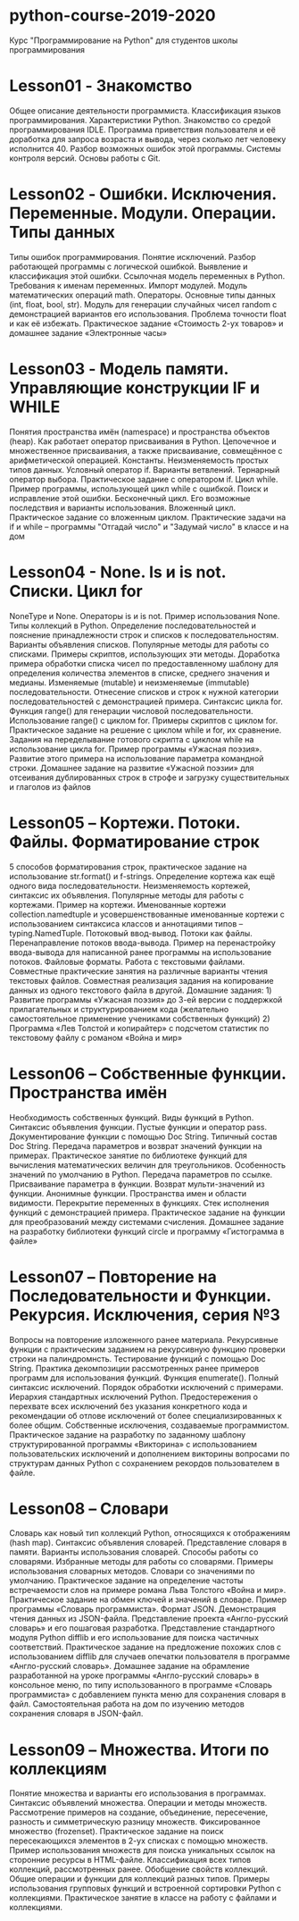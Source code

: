 # python-course-2019-2020
Курс "Программирование на Python" для студентов школы программирования

# Lesson01 - Знакомство
Общее описание деятельности программиста. Классификация языков программирования. Характеристики Python. Знакомство со средой программирования IDLE. Программа приветствия пользователя и её доработка для запроса возраста и вывода, через сколько лет человеку исполнится 40. Разбор возможных ошибок этой программы.
Системы контроля версий. Основы работы с Git.

# Lesson02 - Ошибки. Исключения. Переменные. Модули. Операции. Типы данных
Типы ошибок программирования. Понятие исключений. Разбор работающей программы с логической ошибкой. Выявление и классификация этой ошибки.
Ссылочная модель переменных в Python. Требования к именам переменных. Импорт модулей. Модуль математических операций math. Операторы. Основные типы данных (int, float, bool, str). Модуль для генерации случайных чисел random с демонстрацией вариантов его использования. Проблема точности float и как её избежать. Практическое задание «Стоимость 2-ух товаров» и домашнее задание «Электронные часы»

# Lesson03 - Модель памяти. Управляющие конструкции IF и WHILE
Понятия пространства имён (namespace) и пространства объектов (heap). Как работает оператор присваивания в Python. Цепочечное и множественное присваивания, а также присваивание, совмещённое с арифметической операцией. Константы. Неизменяемость простых типов данных. Условный оператор if. Варианты ветвлений. Тернарный оператор выбора. Практическое задание c оператором if. Цикл while. Пример программы, использующей цикл while с ошибкой. Поиск и исправление этой ошибки. Бесконечный цикл. Его возможные последствия и варианты использования. Вложенный цикл. Практическое задание со вложенным циклом. Практические задачи на if и while – программы "Отгадай число" и "Задумай число" в классе и на дом

# Lesson04 - None. Is и is not. Списки. Цикл for
NoneType и None. Операторы is и is not. Пример использования None. Типы коллекций в Python. Определение последовательностей и пояснение принадлежности строк и списков к последовательностям. Варианты объявления списков. Популярные методы для работы со списками. Примеры скриптов, использующих эти методы. Доработка примера обработки списка чисел по предоставленному шаблону для определения количества элементов в списке, среднего значения и медианы. Изменяемые (mutable) и неизменяемые (immutable) последовательности. Отнесение списков и строк к нужной категории последовательностей с демонстрацией примера. Синтаксис цикла for. Функция range() для генерации числовой последовательности. Использование range() c циклом for. Примеры скриптов с циклом for. Практическое задание на решение с циклом while и for, их сравнение. Задания на переделывание готового скрипта с циклом while на использование цикла for. Пример программы «Ужасная поэзия». Развитие этого примера на использование параметра командной строки. Домашнее задание на развитие «Ужасной поэзии» для отсеивания дублированных строк в строфе и загрузку существительных и глаголов из файлов

# Lesson05 – Кортежи. Потоки. Файлы. Форматирование строк
5 способов форматирования строк, практическое задание на использование str.format() и f-strings. Определение кортежа как ещё одного вида последовательности. Неизменяемость кортежей, синтаксис их объявления. Популярные методы для работы с кортежами. Пример на кортежи. Именованные кортежи collection.namedtuple и усовершенствованные именованные кортежи с использованием синтаксиса классов и аннотациями типов – typing.NamedTuple. Потоковый ввод-вывод. Потоки как файлы. Перенаправление потоков ввода-вывода. Пример на перенастройку ввода-вывода для написанной ранее программы на использование потоков. Файловые форматы. Работа с текстовыми файлами. Совместные практические занятия на различные варианты чтения текстовых файлов. Совместная реализация задания на копирование данных из одного текстового файла в другой. Домашние задания: 1) Развитие программы «Ужасная поэзия» до 3-ей версии с поддержкой прилагательных и структурированием кода (желательно самостоятельное применение учениками собственных функций) 2) Программа «Лев Толстой и копирайтер» с подсчетом статистик по текстовому файлу с романом «Война и мир»


# Lesson06 – Собственные функции. Пространства имён  
Необходимость собственных функций. Виды функций в Python. Синтаксис объявления функции. Пустые функции и оператор pass. Документирование функции с помощью Doc String. Типичный состав Doc String. Передача параметров и возврат значений функции на примерах. Практическое занятие по библиотеке функций для вычисления математических величин для треугольников. Особенность значений по умолчанию в Python. Передача параметров по ссылке. Присваивание параметра в функции. Возврат мульти-значений из функции. Анонимные функции. Пространства имен и области видимости. Перекрытие переменных в функциях. Стек исполнения функций с демонстрацией примера. Практическое задание на функции для преобразований между системами счисления. Домашнее задание на разработку библиотеки функций circle и программу «Гистограмма в файле»

# Lesson07 – Повторение на Последовательности и Функции. Рекурсия. Исключения, серия №3
Вопросы на повторение изложенного ранее материала. Рекурсивные функции с практическим заданием на рекурсивную функцию проверки строки на палиндромнсть. Тестирование функций с помощью Doc String. Практика декомпозиции рассмотренных ранее примеров программ для использования функций. Функция enumerate(). Полный синтаксис исключений. Порядок обработки исключений с примерами. Иерархия стандартных исключений Python. Предостережения о перехвате всех исключений без указания конкретного кода и рекомендации об отлове исключений от более специализированных к более общим. Собственные исключения, создаваемые программистом. Практическое задание на разработку по заданному шаблону структурированной программы «Викторина» с использованием пользовательских исключений и дополнением викторины вопросами по структурам данных Python с сохранением рекордов пользователем в файле.

# Lesson08 – Словари
Словарь как новый тип коллекций Python, относящихся к отображениям (hash map). Синтаксис объявления словарей. Представление словаря в памяти. Варианты использования словарей. Способы работы со словарями. Избранные методы для работы со словарями. Примеры использования словарных методов. Словари со значениями по умолчанию. Практическое задание на определение частоты встречаемости слов на примере романа Льва Толстого «Война и мир». Практическое задание на обмен ключей и значений в словаре. Пример программы «Словарь программиста». Формат JSON. Демонстрация чтения данных из JSON-файла. Представление проекта «Англо-русский словарь» и его пошаговая разработка. Представление стандартного модуля Python difflib и его использование для поиска частичных соответствий. Практическое задание на предложение похожих слов с использованием difflib для случаев опечатки пользователя в программе «Англо-русский словарь». Домашнее задание на обрамление разработанной на уроке программы «Англо-русский словарь» в консольное меню, по типу использованного в программе «Словарь программиста» с добавлением пункта меню для сохранения словаря в файл. Самостоятельная работа на дом по изучению методов сохранения словаря в JSON-файл.

# Lesson09 – Множества. Итоги по коллекциям
Понятие множества и варианты его использования в программах. Синтаксис объявлений множества. Операции и методы множеств. Рассмотрение примеров на создание, объединение, пересечение, разность и симметрическую разницу множеств. Фиксированное множество (frozenset). Практическое задание на поиск пересекающихся элементов в 2-ух списках с помощью множеств. Пример использования множеств для поиска уникальных ссылок на сторонние ресурсы в HTML-файле.
Классификация всех типов коллекций, рассмотренных ранее. Обобщение свойств коллекций. Общие операции и функции для коллекций разных типов. Примеры использования групповых функций и встроенной сортировки Python с коллекциями. Практическое занятие в классе на работу с файлами и коллекциями.
